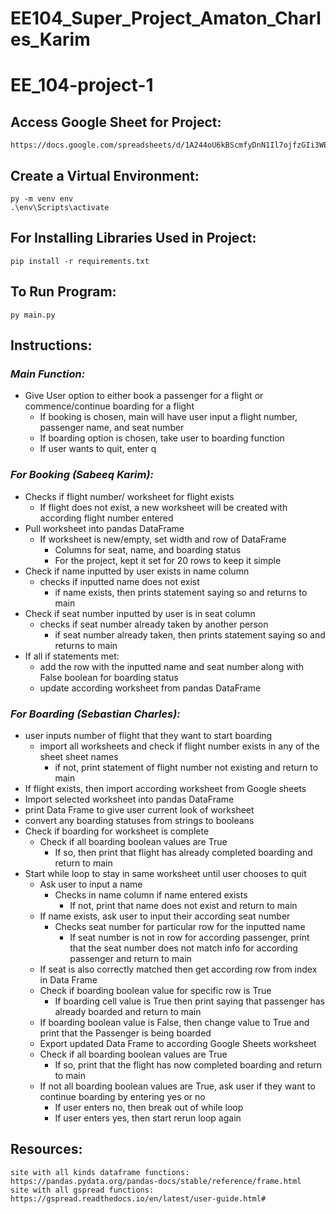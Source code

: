 # EE104_Super_Project_Amaton_Charles_Karim
# **EE_104-project-1**

## Access Google Sheet for Project:
```
https://docs.google.com/spreadsheets/d/1A244oU6kBScmfyDnN1Il7ojfzGIi3WEoOAdTkmwWnvc/edit#gid=0
```

## Create a Virtual Environment:
```
py -m venv env
.\env\Scripts\activate
```

## For Installing Libraries Used in Project:
```
pip install -r requirements.txt
```
## To Run Program:
```
py main.py
```


## Instructions:

### _Main Function:_
- Give User option to either book a passenger for a flight or commence/continue boarding for a flight
  - If booking is chosen, main will have user input a flight number, passenger name, and seat number
  - If boarding option is chosen, take user to boarding function
  - If user wants to quit, enter q

### _For Booking (Sabeeq Karim):_
- Checks if flight number/ worksheet for flight exists
  - If flight does not exist, a new worksheet will be created with according flight number entered
- Pull worksheet into pandas DataFrame
  - If worksheet is new/empty, set width and row of DataFrame
    - Columns for seat, name, and boarding status
    - For the project, kept it set for 20 rows to keep it simple
- Check if name inputted by user exists in name column
  - checks if inputted name does not exist
    - if name exists, then prints statement saying so and returns to main
- Check if seat number inputted by user is in seat column
  - checks if seat number already taken by another person
    - if seat number already taken, then prints statement saying so and returns to main
- If all if statements met:
  - add the row with the inputted name and seat number along with False boolean for boarding status
  - update according worksheet from pandas DataFrame

### _For Boarding (Sebastian Charles):_
- user inputs number of flight that they want to start boarding
  - import all worksheets and check if flight number exists in any of the sheet sheet names
    - if not, print statement of flight number not existing and return to main
- If flight exists, then import according worksheet from Google sheets
- Import selected worksheet into pandas DataFrame
- print Data Frame to give user current look of worksheet
- convert any boarding statuses from strings to booleans
- Check if boarding for worksheet is complete
  - Check if all boarding boolean values are True
    - If so, then print that flight has already completed boarding and return to main
- Start while loop to stay in same worksheet until user chooses to quit
  - Ask user to input a name
    - Checks in name column if name entered exists
      - If not, print that name does not exist and return to main
  - If name exists, ask user to input their according seat number
    - Checks seat number for particular row for the inputted name
      - If seat number is not in row for according passenger, print that the seat number does not match info for according passenger and return to main
  - If seat is also correctly matched then get according row from index in Data Frame
  - Check if boarding boolean value for specific row is True
    - If boarding cell value is True then print saying that passenger has already boarded and return to main
  - If boarding boolean value is False, then change value to True and print that the Passenger is being boarded
  - Export updated Data Frame to according Google Sheets worksheet
  - Check if all boarding boolean values are True
    - If so, print that the flight has now completed boarding and return to main
  - If not all boarding boolean values are True, ask user if they want to continue boarding by entering yes or no
    - If user enters no, then break out of while loop
    - If user enters yes, then start rerun loop again


## Resources:
```
site with all kinds dataframe functions: https://pandas.pydata.org/pandas-docs/stable/reference/frame.html
site with all gspread functions: https://gspread.readthedocs.io/en/latest/user-guide.html#

```
